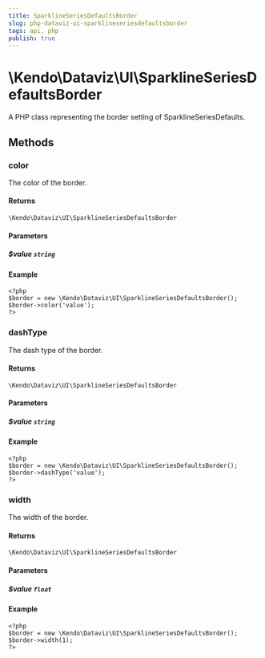 ```yaml
---
title: SparklineSeriesDefaultsBorder
slug: php-dataviz-ui-sparklineseriesdefaultsborder
tags: api, php
publish: true
---
```


# \Kendo\Dataviz\UI\SparklineSeriesDefaultsBorder

A PHP class representing the border setting of SparklineSeriesDefaults.


## Methods

### color
The color of the border.

#### Returns
`\Kendo\Dataviz\UI\SparklineSeriesDefaultsBorder`

#### Parameters

##### $value `string`



#### Example 
    <?php
    $border = new \Kendo\Dataviz\UI\SparklineSeriesDefaultsBorder();
    $border->color('value');
    ?>

### dashType
The dash type of the border.

#### Returns
`\Kendo\Dataviz\UI\SparklineSeriesDefaultsBorder`

#### Parameters

##### $value `string`



#### Example 
    <?php
    $border = new \Kendo\Dataviz\UI\SparklineSeriesDefaultsBorder();
    $border->dashType('value');
    ?>

### width
The width of the border.

#### Returns
`\Kendo\Dataviz\UI\SparklineSeriesDefaultsBorder`

#### Parameters

##### $value `float`



#### Example 
    <?php
    $border = new \Kendo\Dataviz\UI\SparklineSeriesDefaultsBorder();
    $border->width(1);
    ?>

 
